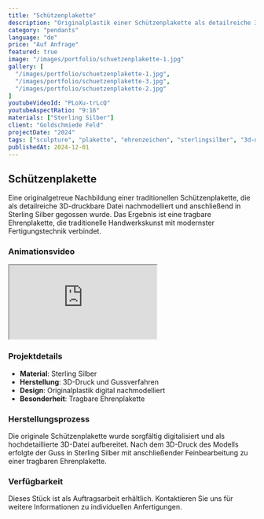 ```yaml
---
title: "Schützenplakette"
description: "Originalplastik einer Schützenplakette als detailreiche 3D-druckbare Datei nachmodelliert, dann in Sterlingsilber gegossen und als tragbare Ehrenplakette fertiggestellt."
category: "pendants"
language: "de"
price: "Auf Anfrage"
featured: true
image: "/images/portfolio/schuetzenplakette-1.jpg"
gallery: [
  "/images/portfolio/schuetzenplakette-1.jpg",
  "/images/portfolio/schuetzenplakette-3.jpg",
  "/images/portfolio/schuetzenplakette-2.jpg"
]
youtubeVideoId: "PLoXu-trLcQ"
youtubeAspectRatio: "9:16"
materials: ["Sterling Silber"]
client: "Goldschmiede Feld"
projectDate: "2024"
tags: ["sculpture", "plakette", "ehrenzeichen", "sterlingsilber", "3d-druck"]
publishedAt: 2024-12-01
---
```


## Schützenplakette

Eine originalgetreue Nachbildung einer traditionellen Schützenplakette, die als detailreiche 3D-druckbare Datei nachmodelliert und anschließend in Sterling Silber gegossen wurde. Das Ergebnis ist eine tragbare Ehrenplakette, die traditionelle Handwerkskunst mit modernster Fertigungstechnik verbindet.

### Animationsvideo

<div class="mb-8 flex justify-center">
  <iframe 
    class="w-full max-w-sm aspect-[9/16] rounded-lg shadow-lg border-0" 
    src="https://www.youtube.com/embed/PLoXu-trLcQ" 
    title="Schützenplakette Animation" 
    loading="lazy" 
    allow="web-share" 
    referrerpolicy="strict-origin-when-cross-origin" 
    allowfullscreen>
  </iframe>
</div>

### Projektdetails

- **Material**: Sterling Silber
- **Herstellung**: 3D-Druck und Gussverfahren
- **Design**: Originalplastik digital nachmodelliert
- **Besonderheit**: Tragbare Ehrenplakette

### Herstellungsprozess

Die originale Schützenplakette wurde sorgfältig digitalisiert und als hochdetaillierte 3D-Datei aufbereitet. Nach dem 3D-Druck des Modells erfolgte der Guss in Sterling Silber mit anschließender Feinbearbeitung zu einer tragbaren Ehrenplakette.

### Verfügbarkeit

Dieses Stück ist als Auftragsarbeit erhältlich. Kontaktieren Sie uns für weitere Informationen zu individuellen Anfertigungen.
